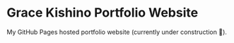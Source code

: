 # Grace Kishino Portfolio Website

My GitHub Pages hosted portfolio website (currently under construction 🚧).


